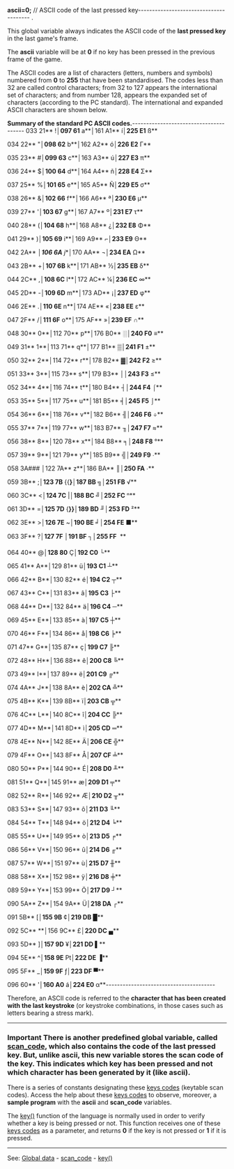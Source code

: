 **ascii=0;** // ASCII code of the last pressed key---------------------------------------
.

This global variable always indicates the ASCII code of the **last pressed key** in the last game's frame.

The **ascii** variable will be at **0** if no key has been pressed in the previous frame of the game.

The ASCII codes are a list of characters (letters, numbers and symbols)
numbered from **0** to **255** that have been standardised. The codes less than 32 are called control characters; from 32 to 127 appears the international set of characters; and from number 128, appears the expanded set of characters (according to the PC standard). The international and expanded ASCII characters are shown below.

**Summary of the standard PC ASCII codes.**---------------------------------------
033 21** !**│097 61** a**│161 A1** &iacute;**│225 E1** &szlig;**

034 22** &quot;**│098 62** b**│162 A2** &oacute;**│226 E2** &Gamma;**

035 23** #**│099 63** c**│163 A3** &uacute;**│227 E3** &pi;**

036 24** $**│100 64** d**│164 A4** &ntilde;**│228 E4** &Sigma;**

037 25** %**│101 65** e**│165 A5** &Ntilde;**│229 E5** &sigma;**

038 26** &amp;**│102 66** f**│166 A6** &ordf;**│230 E6** &micro;**

039 27** '**│103 67** g**│167 A7** &ordm;**│231 E7** &tau;**

040 28** (**│104 68** h**│168 A8** &iquest;**│232 E8** &Phi;**

041 29** )**│105 69** i**│169 A9** ⌐**│233 E9** &Theta;**

042 2A** ***│106 6A** j**│170 AA** &not;**│234 EA** &Omega;**

043 2B** +**│107 6B** k**│171 AB** &frac12;**│235 EB** &delta;**

044 2C** ,**│108 6C** l**│172 AC** &frac14;**│236 EC** &infin;**

045 2D** -**│109 6D** m**│173 AD** &iexcl;**│237 ED** &phi;**

046 2E** .**│110 6E** n**│174 AE** &laquo;**│238 EE** &epsilon;**

047 2F** /**│111 6F** o**│175 AF** &raquo;**│239 EF** &cap;**

048 30** 0**│112 70** p**│176 B0** ░**│240 F0** &equiv;**

049 31** 1**│113 71** q**│177 B1** ▒**│241 F1** &plusmn;**

050 32** 2**│114 72** r**│178 B2** ▓**│242 F2** &ge;**

051 33** 3**│115 73** s**│179 B3** │**│243 F3** &le;**

052 34** 4**│116 74** t**│180 B4** ┤**│244 F4** ⌠**

053 35** 5**│117 75** u**│181 B5** ╡**│245 F5** ⌡**

054 36** 6**│118 76** v**│182 B6** ╢**│246 F6** &divide;**

055 37** 7**│119 77** w**│183 B7** ╖**│247 F7** &asymp;**

056 38** 8**│120 78** x**│184 B8** ╕**│248 F8** &deg;**

057 39** 9**│121 79** y**│185 B9** ╣**│249 F9** ∙**

058 3A###  │122 7A** z**│186 BA** ║**│250 FA** ∙**

059 3B** ;**│123 7B** {{**}│187 BB** ╗**│251 FB** &radic;**

060 3C** &lt;**│124 7C** |**│188 BC** ╝**│252 FC** ⁿ**

061 3D** =**│125 7D** {**}}│189 BD** ╜**│253 FD** &sup2;**

062 3E** &gt;**│126 7E** ~**│190 BE** ╛**│254 FE** ■**

063 3F** ?**│127 7F** **│191 BF** ┐**│255 FF** &nbsp;**

064 40** @**│128 80** &Ccedil;**│192 C0** └**

065 41** A**│129 81** &uuml;**│193 C1** ┴**

066 42** B**│130 82** &eacute;**│194 C2** ┬**

067 43** C**│131 83** &acirc;**│195 C3** ├**

068 44** D**│132 84** &auml;**│196 C4** ─**

069 45** E**│133 85** &agrave;**│197 C5** ┼**

070 46** F**│134 86** &aring;**│198 C6** ╞**

071 47** G**│135 87** &ccedil;**│199 C7** ╟**

072 48** H**│136 88** &ecirc;**│200 C8** ╚**

073 49** I**│137 89** &euml;**│201 C9** ╔**

074 4A** J**│138 8A** &egrave;**│202 CA** ╩**

075 4B** K**│139 8B** &iuml;**│203 CB** ╦**

076 4C** L**│140 8C** &icirc;**│204 CC** ╠**

077 4D** M**│141 8D** &igrave;**│205 CD** ═**

078 4E** N**│142 8E** &Auml;**│206 CE** ╬**

079 4F** O**│143 8F** &Aring;**│207 CF** ╧**

080 50** P**│144 90** &Eacute;**│208 D0** ╨**

081 51** Q**│145 91** &aelig;**│209 D1** ╤**

082 52** R**│146 92** &AElig;**│210 D2** ╥**

083 53** S**│147 93** &ocirc;**│211 D3** ╙**

084 54** T**│148 94** &ouml;**│212 D4** ╘**

085 55** U**│149 95** &ograve;**│213 D5** ╒**

086 56** V**│150 96** &ucirc;**│214 D6** ╓**

087 57** W**│151 97** &ugrave;**│215 D7** ╫**

088 58** X**│152 98** &yuml;**│216 D8** ╪**

089 59** Y**│153 99** &Ouml;**│217 D9** ┘**

090 5A** Z**│154 9A** &Uuml;**│218 DA** ┌**

091 5B** [**│155 9B** &cent;**│219 DB** █**

092 5C** \**│156 9C** &pound;**│220 DC** ▄**

093 5D** ]**│157 9D** &yen;**│221 DD** ▌**

094 5E** ^**│158 9E** ₧**│222 DE** ▐**

095 5F** _**│159 9F** &fnof;**│223 DF** ▀**

096 60** '**│160 A0** &aacute;**│224 E0** &alpha;**---------------------------------------


Therefore, an ASCII code is referred to the **character that has been created with the last keystroke** (or keystroke combinations, in those cases such as letters bearing a stress mark).

---------------------------------------


### Important There is another predefined global variable, called [scan_code](global_scan_code.md), which also contains the code of the last pressed key. But, unlike **ascii**, this new variable stores the **scan code** of the key. This indicates **which key has been pressed** and not **which character has been generated** by it (like **ascii**).

There is a series of constants designating these [keys codes](key_codes.md) (keytable scan codes). 
Access the help about these [keys codes](key_codes.md)
to observe, moreover, a **sample program** with the **ascii** and **scan_code** variables.

The [key()](key().md) function of the language is normally used in order to verify whether a key is being pressed or not. This function receives one of these [keys codes](key_codes.md) as a parameter, and returns **0** if the key is not pressed or **1** if it is pressed.

---------------------------------------
See: [Global data](predefined_global_data.md) - [scan_code](global_scan_code.md) - [key()](key().md)

